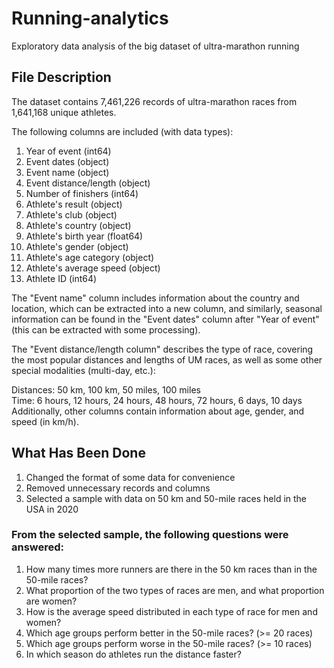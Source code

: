 # Running-analytics
Exploratory data analysis of the big dataset of ultra-marathon running

## File Description
The dataset contains 7,461,226 records of ultra-marathon races from 1,641,168 unique athletes.

The following columns are included (with data types):

1. Year of event (int64)
2. Event dates (object)
3. Event name (object)
4. Event distance/length (object)
5. Number of finishers (int64)
6. Athlete's result (object)
7. Athlete's club (object)
8. Athlete's country (object)
9. Athlete's birth year (float64)
10. Athlete's gender (object)
11. Athlete's age category (object)
12. Athlete's average speed (object)
13. Athlete ID (int64)

The "Event name" column includes information about the country and location, which can be extracted into a new column, and similarly, seasonal information can be found in the "Event dates" column after "Year of event" (this can be extracted with some processing).

The "Event distance/length column" describes the type of race, covering the most popular distances and lengths of UM races, as well as some other special modalities (multi-day, etc.):

Distances: 50 km, 100 km, 50 miles, 100 miles  
Time: 6 hours, 12 hours, 24 hours, 48 hours, 72 hours, 6 days, 10 days  
Additionally, other columns contain information about age, gender, and speed (in km/h).

## What Has Been Done
1. Changed the format of some data for convenience
2. Removed unnecessary records and columns
3. Selected a sample with data on 50 km and 50-mile races held in the USA in 2020

### From the selected sample, the following questions were answered:
1. How many times more runners are there in the 50 km races than in the 50-mile races?
2. What proportion of the two types of races are men, and what proportion are women?
3. How is the average speed distributed in each type of race for men and women?
4. Which age groups perform better in the 50-mile races? (>= 20 races)
5. Which age groups perform worse in the 50-mile races? (>= 10 races)
6. In which season do athletes run the distance faster?
